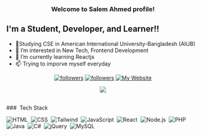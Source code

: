 <h3 align="center">

Welcome to Salem Ahmed profile! 
</h3>

## I'm a Student, Developer, and Learner!! <br>
- 🏫Studying CSE in American International University-Bangladesh (AIUB)<br>
- 👀 I’m interested in New Tech, Frontend Development<br>
- 🌱 I’m currently learning Reactjs <br>
- 📫 Trying to imporve myself everyday<br>

<p align="center">
  
  <a href="https://twitter.com/KaderTanvir">
    <img alt="followers" title="Follow me on Twitter" src="https://img.shields.io/twitter/follow/NeerajR76494084?color=55960c&labelColor=488207&label=Follow&logo=twitter&logoColor=white&style=for-the-badge"/></a>
  <a href="https://github.com/Salemah">
    <img alt="followers" title="Follow me on Github" src="https://img.shields.io/github/followers/Neeraj2002?color=236ad3&labelColor=1155ba&style=for-the-badge&logo=github&label=Follow"/></a>
  <a href="">
    <img alt="My Website" title="My Website" src="https://img.shields.io/website?label=WEBISTE&style=for-the-badge&up_color=yellow&up_message=VISIT&url=https%3A%2F%2Fneeraj2002.github.io%2F"/></a> 
</p>
<!-- <img src="https://github-readme-stats.vercel.app/api?username=Salemah&show_icons=true&title_color=ffffff&icon_color=bb2acf&text_color=daf7dc&bg_color=191919"> -->
<p align="center">
<img src="https://github-readme-streak-stats.herokuapp.com/?user=salemah&theme=black-ice&hide_border=true&stroke=0000&background=060A0CD0">
  </p>

<br>
### &nbsp;Tech Stack


![HTML](https://img.shields.io/badge/-HTML-05122A?style=flat&logo=HTML5)&nbsp;
![CSS](https://img.shields.io/badge/-CSS-05122A?style=flat&logo=CSS3&logoColor=1572B6)&nbsp;
![Tailwind](https://img.shields.io/badge/-Tailwind-%232c3e50?style=flat&logo=csharp)&nbsp;
![JavaScript](https://img.shields.io/badge/-JavaScript-05122A?style=flat&logo=javascript)&nbsp;
![React](https://img.shields.io/badge/-React-05122A?style=flat&logo=react)&nbsp;
![Node.js](https://img.shields.io/badge/-Node.js-05122A?style=flat&logo=node.js)&nbsp;
![PHP](https://img.shields.io/badge/-PHP-%232c3e50?style=flat&logo=adobe-photoshop)&nbsp;
![Java](https://img.shields.io/badge/-Java-05122A?style=flat&logo=Java&logoColor=FFA518)&nbsp;
![C#](https://img.shields.io/badge/-Csharp-05122A?style=flat&logo=csharp)&nbsp;
![jQuery](https://img.shields.io/badge/-jQuery-%232c3e50?style=flat&logo=jQuery)&nbsp;
![MySQL](https://img.shields.io/badge/-MySQL-%232c3e50?style=flat&logo=csharp)&nbsp;


